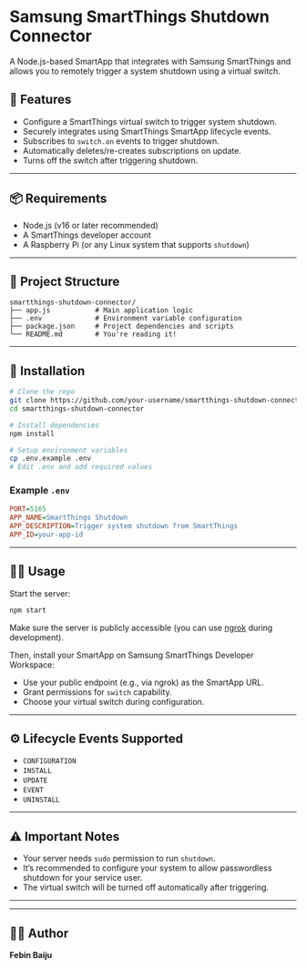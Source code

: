 # Samsung SmartThings Shutdown Connector

A Node.js-based SmartApp that integrates with Samsung SmartThings and allows you to remotely trigger a system shutdown using a virtual switch.

## 🚀 Features

* Configure a SmartThings virtual switch to trigger system shutdown.
* Securely integrates using SmartThings SmartApp lifecycle events.
* Subscribes to `switch.on` events to trigger shutdown.
* Automatically deletes/re-creates subscriptions on update.
* Turns off the switch after triggering shutdown.

---

## 📦 Requirements

* Node.js (v16 or later recommended)
* A SmartThings developer account
* A Raspberry Pi (or any Linux system that supports `shutdown`)

---

## 📁 Project Structure

```
smartthings-shutdown-connector/
├── app.js           # Main application logic
├── .env             # Environment variable configuration
├── package.json     # Project dependencies and scripts
└── README.md        # You're reading it!
```

---

## 🔧 Installation

```bash
# Clone the repo
git clone https://github.com/your-username/smartthings-shutdown-connector.git
cd smartthings-shutdown-connector

# Install dependencies
npm install

# Setup environment variables
cp .env.example .env
# Edit .env and add required values
```

### Example `.env`

```ini
PORT=5165
APP_NAME=SmartThings Shutdown
APP_DESCRIPTION=Trigger system shutdown from SmartThings
APP_ID=your-app-id
```

---

## 🏃‍♂️ Usage

Start the server:

```bash
npm start
```

Make sure the server is publicly accessible (you can use [ngrok](https://ngrok.com) during development).

Then, install your SmartApp on Samsung SmartThings Developer Workspace:

* Use your public endpoint (e.g., via ngrok) as the SmartApp URL.
* Grant permissions for `switch` capability.
* Choose your virtual switch during configuration.

---

## ⚙️ Lifecycle Events Supported

* `CONFIGURATION`
* `INSTALL`
* `UPDATE`
* `EVENT`
* `UNINSTALL`

---

## ⚠️ Important Notes

* Your server needs `sudo` permission to run `shutdown`.
* It’s recommended to configure your system to allow passwordless shutdown for your service user.
* The virtual switch will be turned off automatically after triggering.

---

---

## 👨‍💻 Author

**Febin Baiju**
